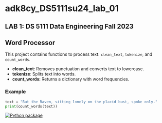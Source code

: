 # adk8cy_DS5111su24_lab_01
## LAB 1: DS 5111 Data Engineering Fall 2023

## Word Processor

This project contains functions to process text: `clean_text`, `tokenize`, and `count_words`.

- **clean_text**: Removes punctuation and converts text to lowercase.
- **tokenize**: Splits text into words.
- **count_words**: Returns a dictionary with word frequencies.

### Example

```python
text = "But the Raven, sitting lonely on the placid bust, spoke only."
print(count_words(text))
```

[![Python package](https://github.com/aveline-k/adk8cy_DS5111su24_lab_01/actions/workflows/validations.yml/badge.svg)](https://github.com/aveline-k/adk8cy_DS5111su24_lab_01/actions/workflows/validations.yml)
